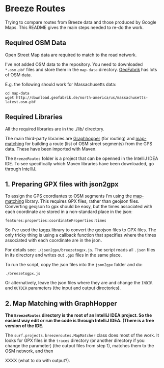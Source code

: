 # Breeze Routes

Trying to compare routes from Breeze data and those produced by Google Maps. This README gives the main steps needed to re-do the work.

## Required OSM Data

Open Street Map data are required to match to the road network. 

I've not added OSM data to the repository. You need to downloaded `*.osm.pbf` files and store them in the `map-data` directory. [GeoFabrik](http://download.geofabrik.de) has lots of OSM data.

E.g. the following should work for Massachusetts data:

```
cd map-data
wget http://download.geofabrik.de/north-america/us/massachusetts-latest.osm.pbf 
```

## Required Libraries

All the required libraries are in the ./lib/ directory. 

The main third-party libraries are [Graphhopper](https://github.com/graphhopper/graphhopper) (for routing) and [map-matching](https://github.com/graphhopper/map-matching) for building a route (list of OSM street segments) from the GPS data. These have been imported with Maven.

The `BreezeRoutes` folder is a project that can be openned in the IntelliJ IDEA IDE. To see specifically which Maven libraries have been downloaded, go through IntelliJ.

## 1. Preparing GPX files with json2gpx

To assign the GPS coordiantes to OSM segments I'm using the [map-matching](https://github.com/graphhopper/map-matching) library. This requires GPX files, rather than geojson files. Converting geojson to gpx should be easy, but the times associated with each coordinate are stored in a non-standard place in the json:

```
features:properties:coordinateProperties:times
```

So I've used the [togpx](https://github.com/tyrasd/togpx) library to convert the geojson files to GPX files. The only tricky thing is using a callback function that specifies where the times associated with each coordinate are in the json.

For details see: `./json2gpx/breezetogpx.js`. The script reads all `.json` files in its directory and writes out `.gpx` files in the same place.

To run the script, copy the json files into the `json2gpx` folder and do:

```
./breezetogpx.js
```

Or alternatively, leave the json files where they are and change the `INDIR` and `OUTDIR` parameters (the input and output directories).



## 2. Map Matching with GraphHopper

**The `BreezeRoutes` directory is the root of an IntelliJ IDEA project. So the easiest way edit or run the code is through IntelliJ IDEA. (There is a free version of the IDE.**

The `surf.projects.breezeroutes.MapMatcher` class does most of the work. It looks for GPX files in the `traces` directory (or another directory if you change the parameter) (the output files from step 1), matches them to the OSM network, and then 

XXXX (what to do with output?).
